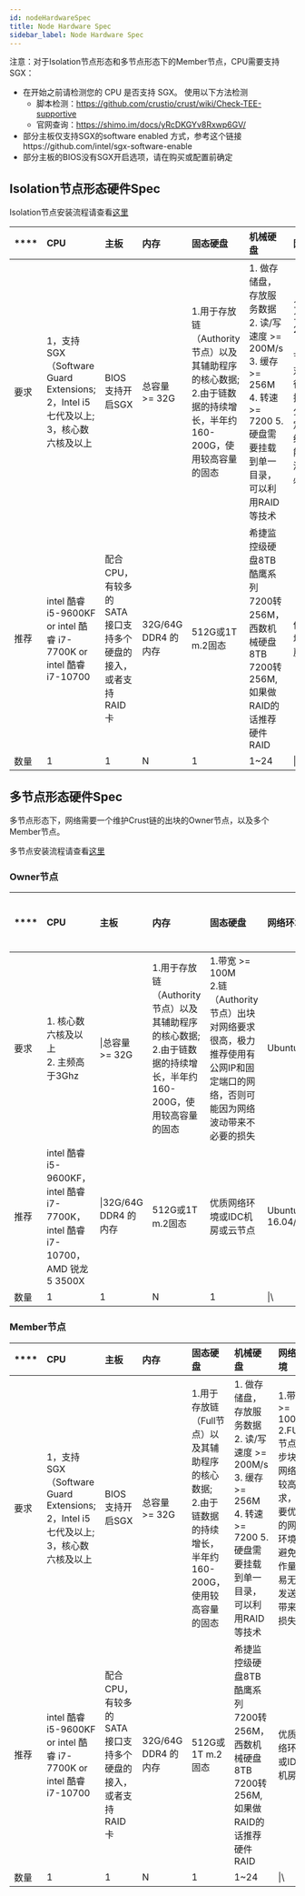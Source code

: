 ```yaml
---
id: nodeHardwareSpec
title: Node Hardware Spec
sidebar_label: Node Hardware Spec
---
```




注意：对于Isolation节点形态和多节点形态下的Member节点，CPU需要支持SGX：

* 在开始之前请检测您的 CPU 是否支持 SGX。 使用以下方法检测
  * 脚本检测：https://github.com/crustio/crust/wiki/Check-TEE-supportive
  * 官网查询：https://shimo.im/docs/yRcDKGYv8Rxwp6GV/
* 部分主板仅支持SGX的software enabled 方式，参考这个链接https://github.com/intel/sgx-software-enable
* 部分主板的BIOS没有SGX开启选项，请在购买或配置前确定




## Isolation节点形态硬件Spec

Isolation节点安装流程请查看[这里](https://github.com/crustio/crust/wiki/Crust-%E6%BF%80%E5%8A%B1%E6%B5%8B%E8%AF%95%E7%BD%91%E5%8D%95%E8%8A%82%E7%82%B9%E6%89%8B%E5%86%8C)


| **** | **CPU**                                                      | **主板**                                                    | **内存**            | **固态硬盘**                                                 | **机械硬盘**                                                 | **网络环境**                                                 | **操作系统**       |
| :--- | :----------------------------------------------------------- | :---------------------------------------------------------- | :------------------ | :----------------------------------------------------------- | :----------------------------------------------------------- | :----------------------------------------------------------- | :----------------- |
| 要求 | 1，支持SGX（Software Guard Extensions;<br>2，Intel i5七代及以上;<br>3，核心数六核及以上 | BIOS支持开启SGX                                             | 总容量 >= 32G       | 1.用于存放链（Authority节点）以及其辅助程序的核心数据;<br>2.由于链数据的持续增长，半年约160-200G，使用较高容量的固态 | 1. 做存储盘，存放服务数据<br>2. 读/写速度 >= 200M/s<br>3. 缓存 >= 256M<br>4. 转速 >= 7200 5.硬盘需要挂载到单一目录，可以利用RAID等技术 | 1.带宽 >= 100M<br>2.链（Authority节点）出块对网络要求很高，极力推荐使用有公网IP和固定端口的网络，否则可能因为网络波动带来不必要的损失 | Ubuntu 16.04/18.04 |
| 推荐 | intel 酷睿 i5-9600KF or intel 酷睿 i7-7700K or intel 酷睿 i7-10700 | 配合CPU，有较多的SATA接口支持多个硬盘的接入，或者支持RAID卡 | 32G/64G DDR4 的内存 | 512G或1T m.2固态                                             | 希捷监控级硬盘8TB 酷鹰系列 7200转256M，西数机械硬盘8TB 7200转256M, 如果做RAID的话推荐硬件RAID | 优质网络环境或IDC机房                                        | Ubuntu 16.04/18.04 |
| 数量 | 1                                                            | 1                                                           | N                   | 1                                                            | 1~24                                                         | \|\                                                          |                    |













## 多节点形态硬件Spec

多节点形态下，网络需要一个维护Crust链的出块的Owner节点，以及多个Member节点。

多节点安装流程请查看[这里](https://github.com/crustio/crust/wiki/Crust-%E6%BF%80%E5%8A%B1%E6%B5%8B%E8%AF%95%E7%BD%91%E5%A4%9A%E8%8A%82%E7%82%B9%E6%89%8B%E5%86%8C)

### Owner节点

| **** | **CPU**                                                      | **主板**              | **内存**                                                     | **固态硬盘**                                                 | **网络环境**             | **操作系统** |
| :--- | :----------------------------------------------------------- | :-------------------- | :----------------------------------------------------------- | :----------------------------------------------------------- | :----------------------- | :----------- |
| 要求 | 1. 核心数六核及以上<br>2. 主频高于3Ghz                       | \|总容量 >= 32G       | 1.用于存放链（Authority节点）以及其辅助程序的核心数据;<br>2.由于链数据的持续增长，半年约160-200G，使用较高容量的固态 | 1.带宽 >= 100M<br>2.链（Authority节点）出块对网络要求很高，极力推荐使用有公网IP和固定端口的网络，否则可能因为网络波动带来不必要的损失 | Ubuntu                   |              |
| 推荐 | intel 酷睿 i5-9600KF，intel 酷睿 i7-7700K，intel 酷睿 i7-10700，AMD 锐龙5 3500X | \|32G/64G DDR4 的内存 | 512G或1T m.2固态                                             | 优质网络环境或IDC机房或云节点                                | Ubuntu 16.04/18.04/20.04 |              |
| 数量 | 1                                                            | 1                     | N                                                            | 1                                                            | \|\                      |              |




### Member节点

| **** | **CPU**                                                      | **主板**                                                    | **内存**            | **固态硬盘**                                                 | **机械硬盘**                                                 | **网络环境**                                                 | **操作系统**       |
| :--- | :----------------------------------------------------------- | :---------------------------------------------------------- | :------------------ | :----------------------------------------------------------- | :----------------------------------------------------------- | :----------------------------------------------------------- | :----------------- |
| 要求 | 1，支持SGX（Software Guard Extensions;<br>2，Intel i5七代及以上;<br>3，核心数六核及以上 | BIOS支持开启SGX                                             | 总容量 >= 32G       | 1.用于存放链（Full节点）以及其辅助程序的核心数据;<br>2.由于链数据的持续增长，半年约160-200G，使用较高容量的固态 | 1. 做存储盘，存放服务数据<br>2. 读/写速度 >= 200M/s<br>3. 缓存 >= 256M<br>4. 转速 >= 7200 5.硬盘需要挂载到单一目录，可以利用RAID等技术 | 1.带宽 >= 100M<br>2.FULL节点同步块对网络有较高要求，需要优质的网络环境，避免工作量交易无法发送所带来的损失 | Ubuntu 16.04/18.04 |
| 推荐 | intel 酷睿 i5-9600KF or intel 酷睿 i7-7700K or intel 酷睿 i7-10700 | 配合CPU，有较多的SATA接口支持多个硬盘的接入，或者支持RAID卡 | 32G/64G DDR4 的内存 | 512G或1T m.2固态                                             | 希捷监控级硬盘8TB 酷鹰系列 7200转256M，西数机械硬盘8TB 7200转256M, 如果做RAID的话推荐硬件RAID | 优质网络环境或IDC机房                                        | Ubuntu 16.04/18.04 |
| 数量 | 1                                                            | 1                                                           | N                   | 1                                                            | 1~24                                                         | \|\                                                          |                    |

